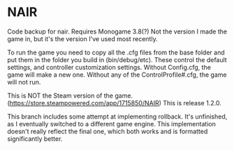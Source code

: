 # NAIR
Code backup for nair.
Requires Monogame 3.8(?)
Not the version I made the game in, but it's the version I've used most recently.

To run the game you need to copy all the .cfg files from the base folder and put them in the folder you build in (bin/debug/etc). These control the default settings, and controller customization settings.
Without Config.cfg, the game will make a new one. Without any of the ControlProfile#.cfg, the game will not run.

This is NOT the Steam version of the game. (https://store.steampowered.com/app/1715850/NAIR)
This is release 1.2.0.




This branch includes some attempt at implementing rollback. It's unfinished, as I eventually switched to a different game engine. This implementation doesn't really reflect the final one, which both works and is formatted significantly better.